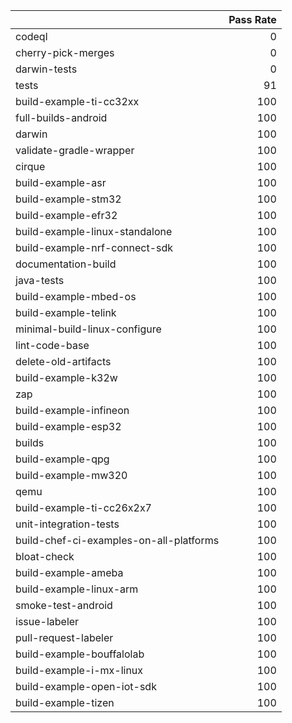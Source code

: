 |                                         |   Pass Rate |
|:----------------------------------------|------------:|
| codeql                                  |           0 |
| cherry-pick-merges                      |           0 |
| darwin-tests                            |           0 |
| tests                                   |          91 |
| build-example-ti-cc32xx                 |         100 |
| full-builds-android                     |         100 |
| darwin                                  |         100 |
| validate-gradle-wrapper                 |         100 |
| cirque                                  |         100 |
| build-example-asr                       |         100 |
| build-example-stm32                     |         100 |
| build-example-efr32                     |         100 |
| build-example-linux-standalone          |         100 |
| build-example-nrf-connect-sdk           |         100 |
| documentation-build                     |         100 |
| java-tests                              |         100 |
| build-example-mbed-os                   |         100 |
| build-example-telink                    |         100 |
| minimal-build-linux-configure           |         100 |
| lint-code-base                          |         100 |
| delete-old-artifacts                    |         100 |
| build-example-k32w                      |         100 |
| zap                                     |         100 |
| build-example-infineon                  |         100 |
| build-example-esp32                     |         100 |
| builds                                  |         100 |
| build-example-qpg                       |         100 |
| build-example-mw320                     |         100 |
| qemu                                    |         100 |
| build-example-ti-cc26x2x7               |         100 |
| unit-integration-tests                  |         100 |
| build-chef-ci-examples-on-all-platforms |         100 |
| bloat-check                             |         100 |
| build-example-ameba                     |         100 |
| build-example-linux-arm                 |         100 |
| smoke-test-android                      |         100 |
| issue-labeler                           |         100 |
| pull-request-labeler                    |         100 |
| build-example-bouffalolab               |         100 |
| build-example-i-mx-linux                |         100 |
| build-example-open-iot-sdk              |         100 |
| build-example-tizen                     |         100 |